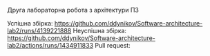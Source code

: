 Друга лабораторна робота з архітектури ПЗ

Успішна збірка: https://github.com/ddynikov/Software-architecture-lab2/runs/4139221888
Неуспішна збірка: https://github.com/ddynikov/Software-architecture-lab2/actions/runs/1434911833
Pull request:
